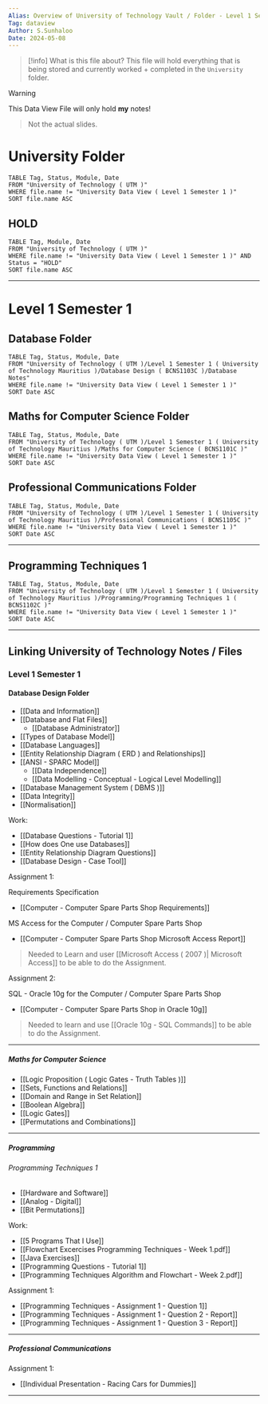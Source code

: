 ```yaml
---
Alias: Overview of University of Technology Vault / Folder - Level 1 Semester 1
Tag: dataview
Author: S.Sunhaloo
Date: 2024-05-08
---
```


>[!info] What is this file about?
>This file will hold everything that is being stored and currently worked + completed in the `University` folder.

>[!warning]
>This Data View File will only hold **my** notes!
>>Not the actual slides.

# University Folder

```dataview
TABLE Tag, Status, Module, Date
FROM "University of Technology ( UTM )"
WHERE file.name != "University Data View ( Level 1 Semester 1 )"
SORT file.name ASC
```

## HOLD

```dataview
TABLE Tag, Module, Date
FROM "University of Technology ( UTM )"
WHERE file.name != "University Data View ( Level 1 Semester 1 )" AND Status = "HOLD"
SORT file.name ASC
```

---

# Level 1 Semester 1

## Database Folder

```dataview
TABLE Tag, Status, Module, Date
FROM "University of Technology ( UTM )/Level 1 Semester 1 ( University of Technology Mauritius )/Database Design ( BCNS1103C )/Database Notes"
WHERE file.name != "University Data View ( Level 1 Semester 1 )"
SORT Date ASC
```

## Maths for Computer Science Folder

```dataview
TABLE Tag, Status, Module, Date
FROM "University of Technology ( UTM )/Level 1 Semester 1 ( University of Technology Mauritius )/Maths for Computer Science ( BCNS1101C )"
WHERE file.name != "University Data View ( Level 1 Semester 1 )"
SORT Date ASC
```

## Professional Communications Folder

```dataview
TABLE Tag, Status, Module, Date
FROM "University of Technology ( UTM )/Level 1 Semester 1 ( University of Technology Mauritius )/Professional Communications ( BCNS1105C )"
WHERE file.name != "University Data View ( Level 1 Semester 1 )"
SORT Date ASC
```

---

## Programming Techniques 1

```dataview
TABLE Tag, Status, Module, Date
FROM "University of Technology ( UTM )/Level 1 Semester 1 ( University of Technology Mauritius )/Programming/Programming Techniques 1 ( BCNS1102C )"
WHERE file.name != "University Data View ( Level 1 Semester 1 )"
SORT Date ASC
```

---

## Linking University of Technology Notes / Files

### Level 1 Semester 1

#### Database Design Folder

- [[Data and Information]]
- [[Database and Flat Files]]
	- [[Database Administrator]]
- [[Types of Database Model]]
- [[Database Languages]] 
- [[Entity Relationship Diagram ( ERD ) and Relationships]]
- [[ANSI - SPARC Model]]
	- [[Data Independence]]
	- [[Data Modelling - Conceptual - Logical Level Modelling]]
- [[Database Management System ( DBMS )]]
- [[Data Integrity]]
- [[Normalisation]]

Work:

- [[Database Questions - Tutorial 1]]
- [[How does One use Databases]]
- [[Entity Relationship Diagram Questions]]
- [[Database Design - Case Tool]]

Assignment 1:

Requirements Specification

- [[Computer - Computer Spare Parts Shop Requirements]]

MS Access for the Computer / Computer Spare Parts Shop

- [[Computer - Computer Spare Parts Shop Microsoft Access Report]]

>Needed to Learn and user [[Microsoft Access ( 2007 )| Microsoft Access]] to be able to do the Assignment.

Assignment 2:

SQL - Oracle 10g for the Computer / Computer Spare Parts Shop

- [[Computer - Computer Spare Parts Shop in Oracle 10g]]

>Needed to learn and use [[Oracle 10g - SQL Commands]] to be able to do the Assignment.

---

##### Maths for Computer Science

- [[Logic Proposition ( Logic Gates - Truth Tables )]]
- [[Sets, Functions and Relations]]
- [[Domain and Range in Set Relation]]
- [[Boolean Algebra]]
- [[Logic Gates]]
- [[Permutations and Combinations]]

---

##### Programming

###### Programming Techniques 1

- [[Hardware and Software]]
- [[Analog - Digital]]
- [[Bit Permutations]]

Work:

- [[5 Programs That I Use]]
- [[Flowchart Excercises Programming Techniques - Week 1.pdf]]
- [[Java Exercises]]
- [[Programming Questions - Tutorial 1]]
- [[Programming Techniques Algorithm and Flowchart - Week 2.pdf]]

Assignment 1:

- [[Programming Techniques - Assignment 1 - Question 1]]
- [[Programming Techniques - Assignment 1 - Question 2 - Report]]
- [[Programming Techniques - Assignment 1 - Question 3 - Report]]

---

##### Professional Communications

Assignment 1:

- [[Individual Presentation - Racing Cars for  Dummies]]

---
